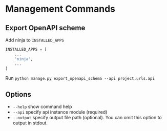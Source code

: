 # Management Commands

## Export OpenAPI scheme

Add ninja to `INSTALLED_APPS`

```python
INSTALLED_APPS = [
    ...
    'ninja',
    ...
]
```

Run `python manage.py export_openapi_schema --api project.urls.api`

## Options

- `--help` show command help
- `--api` specify api instance module (required)
- `--output` specify output file path (optional). You can omit this option to output in stdout.
